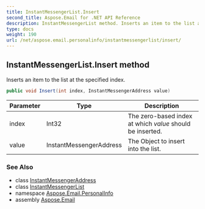 ```yaml
---
title: InstantMessengerList.Insert
second_title: Aspose.Email for .NET API Reference
description: InstantMessengerList method. Inserts an item to the list at the specified index
type: docs
weight: 190
url: /net/aspose.email.personalinfo/instantmessengerlist/insert/
---
```

## InstantMessengerList.Insert method

Inserts an item to the list at the specified index.

```csharp
public void Insert(int index, InstantMessengerAddress value)
```

| Parameter | Type | Description |
| --- | --- | --- |
| index | Int32 | The zero-based index at which *value* should be inserted. |
| value | InstantMessengerAddress | The Object to insert into the list. |

### See Also

* class [InstantMessengerAddress](../../instantmessengeraddress/)
* class [InstantMessengerList](../)
* namespace [Aspose.Email.PersonalInfo](../../instantmessengerlist/)
* assembly [Aspose.Email](../../../)


